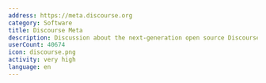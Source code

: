 ```yaml
---
address: https://meta.discourse.org
category: Software
title: Discourse Meta
description: Discussion about the next-generation open source Discourse forum software
userCount: 40674
icon: discourse.png
activity: very high
language: en
---
```

